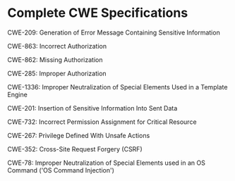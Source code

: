 

# Complete CWE Specifications

CWE-209: Generation of Error Message Containing Sensitive Information

CWE-863: Incorrect Authorization

CWE-862: Missing Authorization

CWE-285: Improper Authorization

CWE-1336: Improper Neutralization of Special Elements Used in a Template Engine

CWE-201: Insertion of Sensitive Information Into Sent Data

CWE-732: Incorrect Permission Assignment for Critical Resource

CWE-267: Privilege Defined With Unsafe Actions

CWE-352: Cross-Site Request Forgery (CSRF)

CWE-78: Improper Neutralization of Special Elements used in an OS Command ('OS Command Injection')